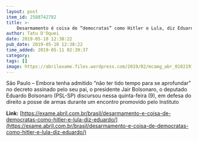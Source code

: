 ```yaml
---
layout: post
item_id: 2588742782
title: >-
    Desarmamento é coisa de “democratas” como Hitler e Lula, diz Eduardo
author: Tatu D'Oquei
date: 2019-05-10 12:38:22
pub_date: 2019-05-10 12:38:22
time_added: 2019-05-11 02:39:37
category: 
tags: []
image: https://abrilexame.files.wordpress.com/2019/02/mcamg_abr_01021911209.jpg?quality=70&strip=info&w=680&h=453&crop=1
---
```


São Paulo – Embora tenha admitido “não ter tido tempo para se aprofundar” no decreto assinado pelo seu pai, o presidente Jair Bolsonaro, o deputado Eduardo Bolsonaro (PSL-SP) discursou nessa quinta-feira (9), em defesa do direito a posse de armas durante um encontro promovido pelo Instituto

**Link:** [https://exame.abril.com.br/brasil/desarmamento-e-coisa-de-democratas-como-hitler-e-lula-diz-eduardo/](https://exame.abril.com.br/brasil/desarmamento-e-coisa-de-democratas-como-hitler-e-lula-diz-eduardo/)

